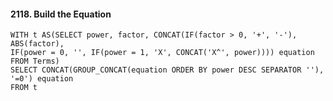 

#### 2118. Build the Equation

```roomsql
WITH t AS(SELECT power, factor, CONCAT(IF(factor > 0, '+', '-'), ABS(factor), 
IF(power = 0, '', IF(power = 1, 'X', CONCAT('X^', power)))) equation FROM Terms)
SELECT CONCAT(GROUP_CONCAT(equation ORDER BY power DESC SEPARATOR ''), '=0') equation 
FROM t
```